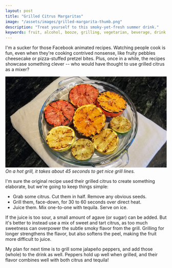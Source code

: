 ```yaml
---
layout: post
title: "Grilled Citrus Margaritas"
image: "/assets/images/grilled-margarita-thumb.png"
description: "Treat yourself to this smoky-yet-fresh summer drink."
keywords: fruit, alcohol, booze, grilling, vegetarian, beverage, drink
---
```


I'm a sucker for those Facebook animated recipes. Watching people cook is fun, even when they're cooking contrived nonsense, like fruity pebbles cheesecake or pizza-stuffed pretzel bites. Plus, once in a while, the recipes showcase something clever -- who would have thought to use grilled citrus as a mixer?

![Grilled Citrus](/assets/images/grilled-margarita-16x9.png)
*On a hot grill, it takes about 45 seconds to get nice grill lines.*

I'm sure the original recipe used their grilled citrus to create something elaborate, but we're going to keep things simple:

- Grab some citrus. Cut them in half. Remove any obvious seeds.
- Grill them, face-down, for 30 to 60 seconds over direct heat.
- Juice them. Mix one-to-one with tequila. Serve on ice.

If the juice is too sour, a small amount of agave (or sugar) can be added. But it's better to instead use a mix of sweet and tart citrus, as too much sweetness can overpower the subtle smoky flavor from the grill. Grilling for longer strengthens the flavor, but also softens the peel, making the fruit more difficult to juice.

My plan for next time is to grill some jalapeño peppers, and add those (whole) to the drink as well. Peppers hold up well when grilled, and their flavor combines well with both citrus and tequila!
